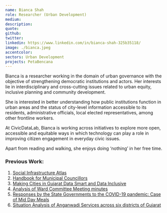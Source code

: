 ```yaml
---
name: Bianca Shah
role: Researcher (Urban Development)
medium:
description:
quote: 
github:
twitter:
linkedin: https://www.linkedin.com/in/bianca-shah-325b35118/
image: ./bianca.jpeg
accentcolor:
sectors: Urban Development
projects: PetaBencana
---
```


Bianca is a researcher working in the domain of urban governance with the objective of strengthening democratic institutions and actors. Her interests lie in interdisciplinary and cross-cutting issues related to urban equity, inclusive planning and community development.

She is interested in better understanding how public institutions function in urban areas and the status of city-level information accessible to its residents, administrative officials, local elected representatives, among other frontline workers.

At CivicDataLab, Bianca is working across initiatives to explore more open, accessible and equitable ways in which technology can play a role in improving citizen engagement in everyday civic issues.

Apart from reading and walking, she enjoys doing ‘nothing’ in her free time.

### Previous Work:

1. [Social Infrastructure Atlas](https://drive.google.com/file/d/1WuJQRzA5sxQFm19uzn4TFnxdOkg3twHN/view?usp=sharing)
2. [Handbook for Municipal Councillors](https://drive.google.com/file/d/18yKKnOhLBC0VuymC9uTNM0GC9dM8xwje/view?usp=sharing)
3. [Making Cities in Gujarat Data Smart and Data Inclusive](https://drive.google.com/file/d/1tKdMVV2IzG_yUEO_XAgAn2trOT96OA4x/view?usp=sharing)
4. [Analysis of Ward Committee Meeting minutes](https://drive.google.com/file/d/1aH0C_xnRnvgGx1_6O-ly_WzaBXebscDC/view?usp=sharing)
5. [Responses by the State Governments to the COVID-19 pandemic: Case of Mid Day Meals](https://drive.google.com/file/d/1m9MjZHA9ADP76WHSUxOJqRHKlGUyRNkM/view?usp=sharing)
6. [Situation Analysis of Anganwadi Services across six districts of Gujarat](https://drive.google.com/file/d/1WS8N2ktxogmFRgZX8n6z5sP5MxyxPSCG/view?usp=sharing)
